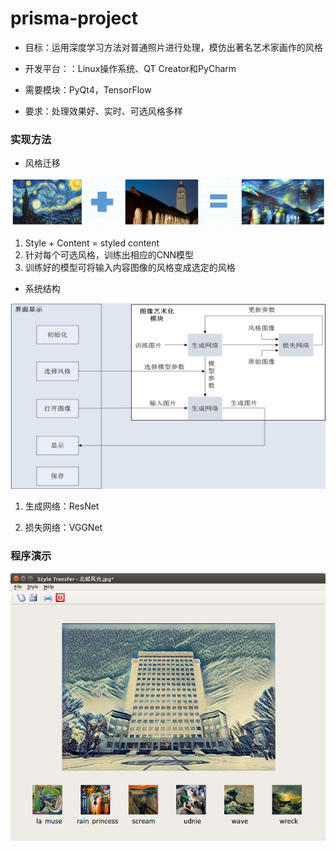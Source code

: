 # prisma-project
- 目标：运用深度学习方法对普通照片进行处理，模仿出著名艺术家画作的风格 

- 开发平台：：Linux操作系统、QT Creator和PyCharm

- 需要模块：PyQt4，TensorFlow

- 要求：处理效果好、实时、可选风格多样 

  

### 实现方法

- 风格迁移

![](https://github.com/songh1024/prisma-project/blob/master/images/results/%E5%9B%BE%E7%89%871.png?raw=true)

1. Style + Content = styled content 
2. 针对每个可选风格，训练出相应的CNN模型 
3. 训练好的模型可将输入内容图像的风格变成选定的风格

- 系统结构

![](https://github.com/songh1024/prisma-project/blob/master/images/results/%E5%9B%BE%E7%89%872.png?raw=true)

1. 生成网络：ResNet

2. 损失网络：VGGNet

   

### 程序演示

![](https://github.com/songh1024/prisma-project/blob/master/images/results/%E5%9B%BE%E7%89%873.png?raw=true)